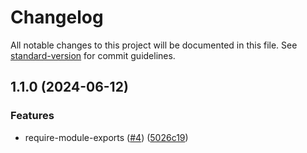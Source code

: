 # Changelog

All notable changes to this project will be documented in this file. See [standard-version](https://github.com/conventional-changelog/standard-version) for commit guidelines.

## 1.1.0 (2024-06-12)


### Features

* require-module-exports ([#4](https://github.com/noyobo/require-module-exports/issues/4)) ([5026c19](https://github.com/noyobo/require-module-exports/commit/5026c196aa043ec3c3f3dccdff8ce6a4a9dea29e))
